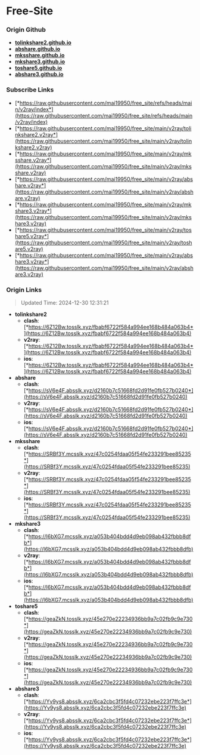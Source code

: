 # Free-Site

### Origin Github

- [**tolinkshare2.github.io**](https://github.com/tolinkshare2/tolinkshare2.github.io)
- [**abshare.github.io**](https://github.com/abshare/abshare.github.io)
- [**mksshare.github.io**](https://github.com/mksshare/mksshare.github.io)
- [**mkshare3.github.io**](https://github.com/mkshare3/mkshare3.github.io)
- [**toshare5.github.io**](https://github.com/toshare5/toshare5.github.io)
- [**abshare3.github.io**](https://github.com/abshare3/abshare3.github.io)

### Subscribe Links

- [*https://raw.githubusercontent.com/mai19950/free_site/refs/heads/main/v2ray/index*](https://raw.githubusercontent.com/mai19950/free_site/refs/heads/main/v2ray/index)
- [*https://raw.githubusercontent.com/mai19950/free_site/main/v2ray/tolinkshare2.v2ray*](https://raw.githubusercontent.com/mai19950/free_site/main/v2ray/tolinkshare2.v2ray)
- [*https://raw.githubusercontent.com/mai19950/free_site/main/v2ray/mksshare.v2ray*](https://raw.githubusercontent.com/mai19950/free_site/main/v2ray/mksshare.v2ray)
- [*https://raw.githubusercontent.com/mai19950/free_site/main/v2ray/abshare.v2ray*](https://raw.githubusercontent.com/mai19950/free_site/main/v2ray/abshare.v2ray)
- [*https://raw.githubusercontent.com/mai19950/free_site/main/v2ray/mkshare3.v2ray*](https://raw.githubusercontent.com/mai19950/free_site/main/v2ray/mkshare3.v2ray)
- [*https://raw.githubusercontent.com/mai19950/free_site/main/v2ray/toshare5.v2ray*](https://raw.githubusercontent.com/mai19950/free_site/main/v2ray/toshare5.v2ray)
- [*https://raw.githubusercontent.com/mai19950/free_site/main/v2ray/abshare3.v2ray*](https://raw.githubusercontent.com/mai19950/free_site/main/v2ray/abshare3.v2ray)

### Origin Links

> Updated Time: 2024-12-30 12:31:21

- **tolinkshare2**
  - **clash**: [*https://6Z12Bw.tosslk.xyz/fbabf6722f584a994ee168b484a063b4*](https://6Z12Bw.tosslk.xyz/fbabf6722f584a994ee168b484a063b4)
  - **v2ray**: [*https://6Z12Bw.tosslk.xyz/fbabf6722f584a994ee168b484a063b4*](https://6Z12Bw.tosslk.xyz/fbabf6722f584a994ee168b484a063b4)
  - **ios**: [*https://6Z12Bw.tosslk.xyz/fbabf6722f584a994ee168b484a063b4*](https://6Z12Bw.tosslk.xyz/fbabf6722f584a994ee168b484a063b4)
- **abshare**
  - **clash**: [*https://sV6e4F.absslk.xyz/d2160b7c51668fd2d91fe0fb527b0240*](https://sV6e4F.absslk.xyz/d2160b7c51668fd2d91fe0fb527b0240)
  - **v2ray**: [*https://sV6e4F.absslk.xyz/d2160b7c51668fd2d91fe0fb527b0240*](https://sV6e4F.absslk.xyz/d2160b7c51668fd2d91fe0fb527b0240)
  - **ios**: [*https://sV6e4F.absslk.xyz/d2160b7c51668fd2d91fe0fb527b0240*](https://sV6e4F.absslk.xyz/d2160b7c51668fd2d91fe0fb527b0240)
- **mksshare**
  - **clash**: [*https://SRBf3Y.mcsslk.xyz/47c0254fdaa05f54fe233291bee85235*](https://SRBf3Y.mcsslk.xyz/47c0254fdaa05f54fe233291bee85235)
  - **v2ray**: [*https://SRBf3Y.mcsslk.xyz/47c0254fdaa05f54fe233291bee85235*](https://SRBf3Y.mcsslk.xyz/47c0254fdaa05f54fe233291bee85235)
  - **ios**: [*https://SRBf3Y.mcsslk.xyz/47c0254fdaa05f54fe233291bee85235*](https://SRBf3Y.mcsslk.xyz/47c0254fdaa05f54fe233291bee85235)
- **mkshare3**
  - **clash**: [*https://I6bXG7.mcsslk.xyz/a053b404bdd4d9eb098ab432fbbb8dfb*](https://I6bXG7.mcsslk.xyz/a053b404bdd4d9eb098ab432fbbb8dfb)
  - **v2ray**: [*https://I6bXG7.mcsslk.xyz/a053b404bdd4d9eb098ab432fbbb8dfb*](https://I6bXG7.mcsslk.xyz/a053b404bdd4d9eb098ab432fbbb8dfb)
  - **ios**: [*https://I6bXG7.mcsslk.xyz/a053b404bdd4d9eb098ab432fbbb8dfb*](https://I6bXG7.mcsslk.xyz/a053b404bdd4d9eb098ab432fbbb8dfb)
- **toshare5**
  - **clash**: [*https://geaZkN.tosslk.xyz/45e270e22234936bb9a7c02fb9c9e730*](https://geaZkN.tosslk.xyz/45e270e22234936bb9a7c02fb9c9e730)
  - **v2ray**: [*https://geaZkN.tosslk.xyz/45e270e22234936bb9a7c02fb9c9e730*](https://geaZkN.tosslk.xyz/45e270e22234936bb9a7c02fb9c9e730)
  - **ios**: [*https://geaZkN.tosslk.xyz/45e270e22234936bb9a7c02fb9c9e730*](https://geaZkN.tosslk.xyz/45e270e22234936bb9a7c02fb9c9e730)
- **abshare3**
  - **clash**: [*https://Yv9ys8.absslk.xyz/6ca2cbc3f5fd4c07232ebe223f7ffc3e*](https://Yv9ys8.absslk.xyz/6ca2cbc3f5fd4c07232ebe223f7ffc3e)
  - **v2ray**: [*https://Yv9ys8.absslk.xyz/6ca2cbc3f5fd4c07232ebe223f7ffc3e*](https://Yv9ys8.absslk.xyz/6ca2cbc3f5fd4c07232ebe223f7ffc3e)
  - **ios**: [*https://Yv9ys8.absslk.xyz/6ca2cbc3f5fd4c07232ebe223f7ffc3e*](https://Yv9ys8.absslk.xyz/6ca2cbc3f5fd4c07232ebe223f7ffc3e)
